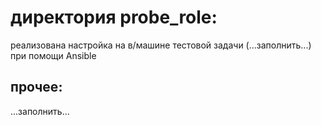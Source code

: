 директория probe_role:
======================
реализована настройка на в/машине тестовой задачи (...заполнить...) при помощи Ansible      

прочее:
-------
...заполнить...

